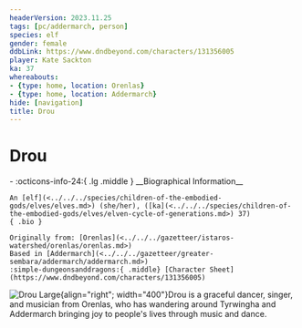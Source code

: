 ```yaml
---
headerVersion: 2023.11.25
tags: [pc/addermarch, person]
species: elf
gender: female
ddbLink: https://www.dndbeyond.com/characters/131356005
player: Kate Sackton
ka: 37
whereabouts:
- {type: home, location: Orenlas}
- {type: home, location: Addermarch}
hide: [navigation]
title: Drou
---
```

# Drou
<div class="grid cards ext-narrow-margin ext-one-column" markdown>
- :octicons-info-24:{ .lg .middle } __Biographical Information__

    An [elf](<../../../species/children-of-the-embodied-gods/elves/elves.md>) (she/her), ([ka](<../../../species/children-of-the-embodied-gods/elves/elven-cycle-of-generations.md>) 37)  
    { .bio }

    Originally from: [Orenlas](<../../../gazetteer/istaros-watershed/orenlas/orenlas.md>)
    Based in [Addermarch](<../../../gazetteer/greater-sembara/addermarch/addermarch.md>)
    :simple-dungeonsanddragons:{ .middle} [Character Sheet](https://www.dndbeyond.com/characters/131356005) 
</div>


![Drou Large](../../../assets/drou-large.png){align="right"; width="400"}Drou is a graceful dancer, singer, and musician from Orenlas, who has wandering around Tyrwingha and Addermarch bringing joy to people's lives through music and dance. 

